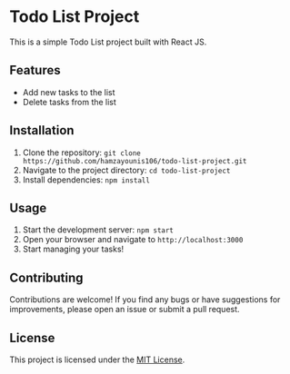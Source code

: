 # Todo List Project

This is a simple Todo List project built with React JS.

## Features

- Add new tasks to the list
- Delete tasks from the list

## Installation

1. Clone the repository: `git clone https://github.com/hamzayounis106/todo-list-project.git`
2. Navigate to the project directory: `cd todo-list-project`
3. Install dependencies: `npm install`

## Usage

1. Start the development server: `npm start`
2. Open your browser and navigate to `http://localhost:3000`
3. Start managing your tasks!

## Contributing

Contributions are welcome! If you find any bugs or have suggestions for improvements, please open an issue or submit a pull request.

## License

This project is licensed under the [MIT License](LICENSE).
